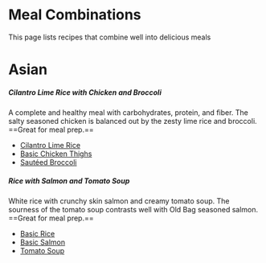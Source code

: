 # Meal Combinations

This page lists recipes that combine well into delicious meals

# Asian

##### Cilantro Lime Rice with Chicken and Broccoli

A complete and healthy meal with carbohydrates, protein, and fiber. The salty seasoned chicken is balanced out by the zesty lime rice and broccoli. ==Great for meal prep.==

- [Cilantro Lime Rice](01_Recipes/Staples/Cilantro%20Lime%20Rice.md)
- [Basic Chicken Thighs](01_Recipes/Poultry/Basic%20Chicken%20Thighs.md)
- [Sautéed Broccoli](01_Recipes/Vegetables/Sautéed%20Broccoli.md)

##### Rice with Salmon and Tomato Soup

White rice with crunchy skin salmon and creamy tomato soup. The sourness of the tomato soup contrasts well with Old Bag seasoned salmon. ==Great for meal prep.==

- [Basic Rice](01_Recipes/Staples/Basic%20Rice.md)
- [Basic Salmon](01_Recipes/Fish/Basic%20Salmon.md)
- [Tomato Soup](01_Recipes/Soups/Tomato%20Soup.md)